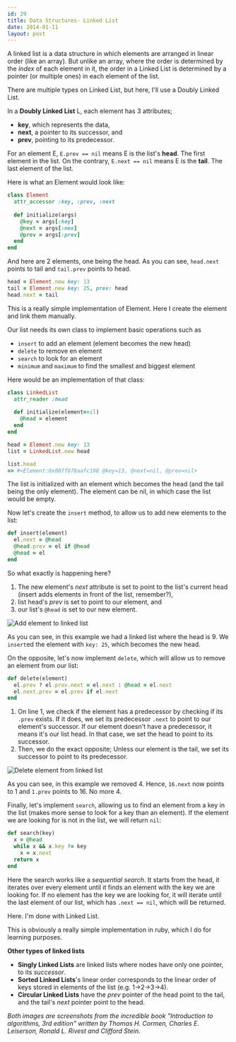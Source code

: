 ```yaml
---
id: 29
title: Data Structures- Linked List
date: 2014-01-11
layout: post
---
```


A linked list is a data structure in which elements are arranged in linear order (like an array).
But unlike an array, where the order is determined by the _index_ of each element in it, the order in a Linked List is determined by a pointer (or multiple ones) in each element of the list.

There are multiple types on Linked List, but here, I'll use a Doubly Linked List.

In a __Doubly Linked List__ L, each element has 3 attributes;

* __key__, which represents the data,
* __next__, a pointer to its successor, and
* __prev__, pointing to its predecessor.

For an element E, ```E.prev == nil``` means E is the list's __head__. The first element in the list. On the contrary, ```E.next == nil``` means E is the __tail__. The last element of the list.

Here is what an Element would look like:

```ruby
class Element
  attr_accessor :key, :prev, :next
  
  def initialize(args)
    @key = args[:key]
    @next = args[:nex]
    @prev = args[:prev]
  end
end
```
And here are 2 elements, one being the head.
As you can see, ```head.next``` points to tail and ```tail.prev``` points to head.

```ruby
head = Element.new key: 13
tail = Element.new key: 25, prev: head
head.next = tail
```

This is a really simple implementation of Element. Here I create the element and link them manually.

Our list needs its own class to implement basic operations such as

* ```insert``` to add an element (element becomes the new  head)
* ```delete``` to remove en element
* ```search``` to look for an element
* ```minimum``` and ```maximum``` to find the smallest and biggest element

Here would be an implementation of that class:

```ruby
class LinkedList
  attr_reader :head
  
  def initialize(element=nil)
    @head = element
  end
end

head = Element.new key: 13
list = LinkedList.new head

list.head 
=> #<Element:0x007f878aafc198 @key=13, @next=nil, @prev=nil>
```
The list is initialized with an element which becomes the head (and the tail being the only element). The element can be nil, in which case the list would be empty.

Now let's create the ```insert``` method, to allow us to add new elements to the list:

```ruby
def insert(element)
  el.next = @head
  @head.prev = el if @head
  @head = el
end
```
So what exactly is happening here?

1. The new element's _next_ attribute is set to point to the list's current head (insert adds elements in front of the list, remember?),
2. list head's _prev_ is set to point to our element, and
3. our list's ```@head``` is set to our new element.

![Add element to linked list](http://i.imgur.com/SMLwddC.png)

As you can see, in this example we had a linked list where the head is 9. We ```insert```ed the element with ```key: 25```, which becomes the new head.

On the opposite, let's now implement ```delete```, which will allow us to remove an element from our list:

```ruby
def delete(element)
  el.prev ? el.prev.next = el.next : @head = el.next
  el.next.prev = el.prev if el.next
end
```

1. On line 1, we check if the element has a predecessor by checking if its ```.prev``` exists. If it does, we set its predecessor ```.next``` to point to our element's successor. If our element doesn't have a predecessor, it means it's our list head. In that case, we set the head to point to its successor.
2. Then, we do the exact opposite; Unless our element is the tail, we set its successor to point to its predecessor.

![Delete element from linked list](http://i.imgur.com/xk5nwFs.png)

As you can see, in this example we removed 4. Hence, ```16.next``` now points to 1 and ```1.prev``` points to 16. No more 4.

Finally, let's implement ```search```, allowing us to find an element from a key in the list (makes more sense to look for a key than an element). 
If the element we are looking for is not in the list, we will return ```nil```:

```ruby
def search(key)
  x = @head
  while x && x.key != key
    x = x.next
  return x
end
```

Here the search works like a _sequential search_. It starts from the head, it iterates over every element until it finds an element with the key we are looking for. 
If no element has the key we are looking for, it will iterate until the last element of our list, which has ```.next == nil```, which will be returned.

Here. I'm done with Linked List.

This is obviously a really simple implementation in ruby, which I do for learning purposes. 

__Other types of linked lists__

* __Singly Linked Lists__ are linked lists where nodes have only one pointer, to its _successor_.
* __Sorted Linked Lists__'s linear order corresponds to the linear order of keys stored in elements of the list (e.g. 1->2->3->4).
* __Circular Linked Lists__ have the _prev_ pointer of the head point to the tail, and the tail's _next_ pointer point to the head.

_Both images are screenshots from the incredible book "Introduction to algorithms, 3rd edition" written by Thomas H. Cormen, Charles E. Leiserson, Ronald L. Rivest and Clifford Stein._
  